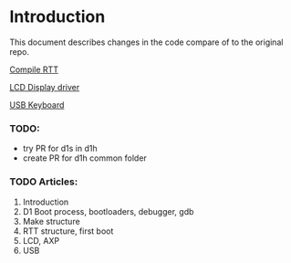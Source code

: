 # Introduction
This document describes changes in the code compare of to the original repo.  

[Compile RTT](compile_rtt.md)

[LCD Display driver](lcd_driver.md)

[USB Keyboard](usb_keyboard.md)

### TODO:
- try PR for d1s in d1h
- create PR for d1h common folder

### TODO Articles:
1) Introduction
2) D1 Boot process, bootloaders, debugger, gdb
3) Make structure
4) RTT structure, first boot
5) LCD, AXP
6) USB